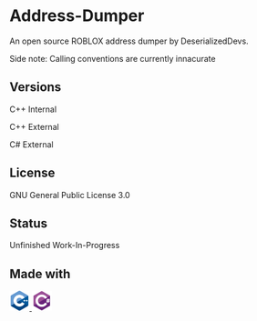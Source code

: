 # Address-Dumper
An open source ROBLOX address dumper by DeserializedDevs.

Side note: Calling conventions are currently innacurate

## Versions
C++ Internal

C++ External

C# External

## License
GNU General Public License 3.0

## Status
Unfinished Work-In-Progress

## Made with
<a title="C++" href="https://www.learncpp.com/">
    <img width="35" src="https://github.com/devicons/devicon/blob/master/icons/cplusplus/cplusplus-original.svg" alt="CPP">
</a>
<a title="C#" href="https://www.w3schools.com/cs/default.asp">
    <img width="35" src="https://github.com/devicons/devicon/blob/master/icons/csharp/csharp-original.svg" alt="CSharp">
</a>
